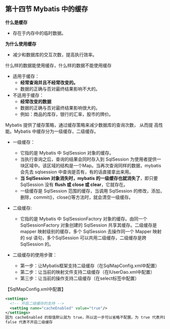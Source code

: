 ## 第十四节 Mybatis 中的缓存

**什么是缓存**
* 存在于内存中的临时数据。

**为什么使用缓存**
* 减少和数据库的交互次数，提高执行效率。

什么样的数据能使用缓存，什么样的数据不能使用缓存
* 适用于缓存：
  * **经常查询并且不经常改变的。**
  * 数据的正确与否对最终结果影响不大的。
* 不适用于缓存：
  * **经常改变的数据**
  * 数据的正确与否对最终结果影响很大的。
  * 例如：商品的库存，银行的汇率，股市的牌价。

Mybatis 提供了缓存策略，通过缓存策略来减少数据库的查询次数， 从而提
高性能。Mybatis 中缓存分为一级缓存，二级缓存。

* 一级缓存：
  * 它指的是 Mybatis 中 SqlSession 对象的缓存。
  * 当执行查询之后，查询的结果会同时存入到 SqlSession 为使用者提供一块区域中。该区域的结构是一个Map。当再次查询同样的数据，mybatis 会先去 sqlsession 中查询是否有，有的话直接拿出来用。
  * **当 SqlSession 对象消失时，mybatis 的一级缓存也就消失了**，即只要 SqlSession 没有 **flush 或 close 或 clear**，它就存在。
  * 一级缓存是 SqlSession 范围的缓存，当调用 SqlSession 的修改，添加，删除，commit()，close()等方法时，就会清空一级缓存。
	
* 二级缓存:
  * 它指的是 Mybatis 中 SqlSessionFactory 对象的缓存。由同一个SqlSessionFactory 对象创建的 SqlSession 共享其缓存。二级缓存是 mapper 映射级别的缓存，多个 SqlSession 去操作同一个 Mapper 映射的 sql 语句，多个SqlSession 可以共用二级缓存，二级缓存是跨 SqlSession 的。

* 二级缓存的使用步骤：
  * 第一步：让Mybatis框架支持二级缓存（在SqlMapConfig.xml中配置）
  * 第二步：让当前的映射文件支持二级缓存（在IUserDao.xml中配置）
  * 第三步：让当前的操作支持二级缓存（在select标签中配置）

【SqlMapConfig.xml中配置】
```xml
<settings>
  <!-- 开启二级缓存的支持 -->
  <setting name="cacheEnabled" value="true"/>
</settings>
因为 cacheEnabled 的取值默认就为 true，所以这一步可以省略不配置。为 true 代表开启二级缓存；为
false 代表不开启二级缓存
```
